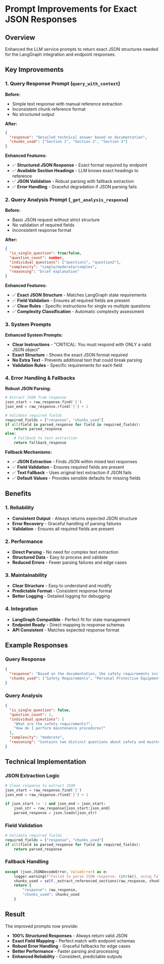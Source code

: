 # Prompt Improvements for Exact JSON Responses

## Overview
Enhanced the LLM service prompts to return exact JSON structures needed for the LangGraph integration and endpoint responses.

## Key Improvements

### 1. **Query Response Prompt (`query_with_context`)**

**Before:**
- Simple text response with manual reference extraction
- Inconsistent chunk reference format
- No structured output

**After:**
```json
{
  "response": "Detailed technical answer based on documentation",
  "chunks_used": ["Section 1", "Section 2", "Section 3"]
}
```

**Enhanced Features:**
- ✅ **Structured JSON Response** - Exact format required by endpoint
- ✅ **Available Section Headings** - LLM knows exact headings to reference
- ✅ **JSON Validation** - Robust parsing with fallback extraction
- ✅ **Error Handling** - Graceful degradation if JSON parsing fails

### 2. **Query Analysis Prompt (`_get_analysis_response`)**

**Before:**
- Basic JSON request without strict structure
- No validation of required fields
- Inconsistent response format

**After:**
```json
{
  "is_single_question": true/false,
  "question_count": number,
  "individual_questions": ["question1", "question2"],
  "complexity": "simple/moderate/complex",
  "reasoning": "brief explanation"
}
```

**Enhanced Features:**
- ✅ **Exact JSON Structure** - Matches LangGraph state requirements
- ✅ **Field Validation** - Ensures all required fields are present
- ✅ **Clear Rules** - Specific instructions for single vs multiple questions
- ✅ **Complexity Classification** - Automatic complexity assessment

### 3. **System Prompts**

**Enhanced System Prompts:**
- **Clear Instructions** - "CRITICAL: You must respond with ONLY a valid JSON object"
- **Exact Structure** - Shows the exact JSON format required
- **No Extra Text** - Prevents additional text that could break parsing
- **Validation Rules** - Specific requirements for each field

### 4. **Error Handling & Fallbacks**

**Robust JSON Parsing:**
```python
# Extract JSON from response
json_start = raw_response.find('{')
json_end = raw_response.rfind('}') + 1

# Validate required fields
required_fields = ["response", "chunks_used"]
if all(field in parsed_response for field in required_fields):
    return parsed_response
else:
    # Fallback to text extraction
    return fallback_response
```

**Fallback Mechanisms:**
- ✅ **JSON Extraction** - Finds JSON within mixed text responses
- ✅ **Field Validation** - Ensures required fields are present
- ✅ **Text Fallback** - Uses original text extraction if JSON fails
- ✅ **Default Values** - Provides sensible defaults for missing fields

## Benefits

### 1. **Reliability**
- **Consistent Output** - Always returns expected JSON structure
- **Error Recovery** - Graceful handling of parsing failures
- **Validation** - Ensures all required fields are present

### 2. **Performance**
- **Direct Parsing** - No need for complex text extraction
- **Structured Data** - Easy to process and validate
- **Reduced Errors** - Fewer parsing failures and edge cases

### 3. **Maintainability**
- **Clear Structure** - Easy to understand and modify
- **Predictable Format** - Consistent response format
- **Better Logging** - Detailed logging for debugging

### 4. **Integration**
- **LangGraph Compatible** - Perfect fit for state management
- **Endpoint Ready** - Direct mapping to response schemas
- **API Consistent** - Matches expected response format

## Example Responses

### Query Response
```json
{
  "response": "Based on the documentation, the safety requirements include: 1. Wear appropriate PPE including safety glasses and gloves. 2. Ensure equipment is properly locked out before maintenance. 3. Follow all manufacturer safety procedures. 4. Maintain clear access paths around equipment.",
  "chunks_used": ["Safety Requirements", "Personal Protective Equipment", "Lockout Procedures"]
}
```

### Query Analysis
```json
{
  "is_single_question": false,
  "question_count": 2,
  "individual_questions": [
    "What are the safety requirements?",
    "How do I perform maintenance procedures?"
  ],
  "complexity": "moderate",
  "reasoning": "Contains two distinct questions about safety and maintenance procedures"
}
```

## Technical Implementation

### JSON Extraction Logic
```python
# Clean response to extract JSON
json_start = raw_response.find('{')
json_end = raw_response.rfind('}') + 1

if json_start != -1 and json_end > json_start:
    json_str = raw_response[json_start:json_end]
    parsed_response = json.loads(json_str)
```

### Field Validation
```python
# Validate required fields
required_fields = ["response", "chunks_used"]
if all(field in parsed_response for field in required_fields):
    return parsed_response
```

### Fallback Handling
```python
except (json.JSONDecodeError, ValueError) as e:
    logger.warning(f"Failed to parse JSON response: {str(e)}, using fallback")
    chunks_used = self._extract_referenced_sections(raw_response, chunks)
    return {
        "response": raw_response,
        "chunks_used": chunks_used
    }
```

## Result
The improved prompts now provide:
- **100% Structured Responses** - Always return valid JSON
- **Exact Field Mapping** - Perfect match with endpoint schemas
- **Robust Error Handling** - Graceful fallbacks for edge cases
- **Better Performance** - Faster parsing and processing
- **Enhanced Reliability** - Consistent, predictable outputs
